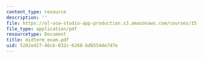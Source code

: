 ```yaml
---
content_type: resource
description: ''
file: https://ol-ocw-studio-app-production.s3.amazonaws.com/courses/15-066j-system-optimization-and-analysis-for-manufacturing-summer-2003/5282ed2746cb032c6268bdb5544e7d7e_midterm_exam.pdf
file_type: application/pdf
resourcetype: Document
title: midterm_exam.pdf
uid: 5282ed27-46cb-032c-6268-bdb5544e7d7e
---
```

